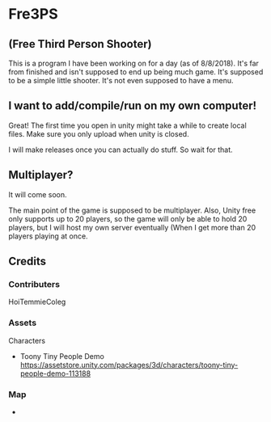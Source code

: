 # Fre3PS
## (Free Third Person Shooter)
This is a program I have been working on for a day (as of 8/8/2018).  It's far from finished and isn't supposed to end up being much game.  It's supposed to be a simple little shooter.  It's not even supposed to have a menu.

## I want to add/compile/run on my own computer!
Great! The first time you open in unity might take a while to create local files.  Make sure you only upload when unity is closed.

I will make releases once you can actually do stuff.  So wait for that.
## Multiplayer?
It will come soon.

The main point of the game is supposed to be multiplayer.  Also, Unity free only supports up to 20 players, so the game will only be able to hold 20 players, but I will host my own server eventually (When I get more than 20 players playing at once.

## Credits
### Contributers
HoiTemmieColeg

### Assets
Characters
- Toony Tiny People Demo https://assetstore.unity.com/packages/3d/characters/toony-tiny-people-demo-113188

### Map
- 
